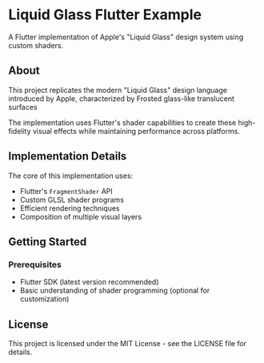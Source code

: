 # Liquid Glass Flutter Example

A Flutter implementation of Apple's "Liquid Glass" design system using custom shaders.

## About

This project replicates the modern "Liquid Glass" design language introduced by Apple, characterized by Frosted glass-like translucent surfaces

The implementation uses Flutter's shader capabilities to create these high-fidelity visual effects while maintaining performance across platforms.

## Implementation Details

The core of this implementation uses:

- Flutter's `FragmentShader` API
- Custom GLSL shader programs
- Efficient rendering techniques
- Composition of multiple visual layers

## Getting Started

### Prerequisites

- Flutter SDK (latest version recommended)
- Basic understanding of shader programming (optional for customization)

## License

This project is licensed under the MIT License - see the LICENSE file for details.
